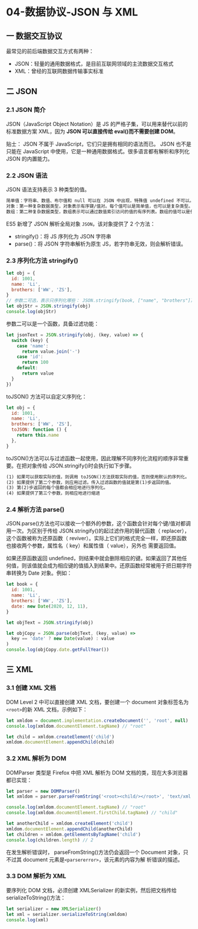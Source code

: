 # 04-数据协议-JSON 与 XML

## 一 数据交互协议

最常见的前后端数据交互方式有两种：

- JSON：轻量的通用数据格式，是目前互联网领域的主流数据交互格式
- XML：曾经的互联网数据传输事实标准

## 二 JSON

### 2.1 JSON 简介

JSON（JavaScript Object Notation）是 JS 的严格子集，可以用来替代以前的标准数据方案 XML，因为 **JSON 可以直接传给 eval()而不需要创建 DOM**。

贴士： JSON 不属于 JavaScript，它们只是拥有相同的语法而已。 JSON 也不是只能在 JavaScript 中使用，它是一种通用数据格式。很多语言都有解析和序列化 JSON 的内置能力。

### 2.2 JSON 语法

JSON 语法支持表示 3 种类型的值。

```txt
简单值：字符串、数值、布尔值和 null 可以在 JSON 中出现，特殊值 undefined 不可以。如："Hello world!"
对象：第一种复杂数据类型，对象表示有序键/值对。每个值可以是简单值，也可以是复杂类型。
数组：第二种复杂数据类型，数组表示可以通过数值索引访问的值的有序列表。数组的值可以是任意类型，包括简单值、对象，甚至其他数组。
```

ES5 新增了 JSON 解析全局对象 `JSON`，该对象提供了 2 个方法：

- stringify()：将 JS 序列化为 JSON 字符串
- parse()：将 JSON 字符串解析为原生 JS，若字符串无效，则会解析错误。

### 2.3 序列化方法 stringify()

```js
let obj = {
  id: 1001,
  name: 'Li',
  brothers: ['WW', 'ZS'],
}
// 参数二可选，表示只序列化哪些： JSON.stringify(book, ["name", "brothers"])
let objStr = JSON.stringify(obj)
console.log(objStr)
```

参数二可以是一个函数，具备过滤功能：

```js
let jsonText = JSON.stringify(obj, (key, value) => {
  switch (key) {
    case 'name':
      return value.join('-')
    case 'id':
      return 100
    default:
      return value
  }
})
```

toJSON() 方法可以自定义序列化：

```js
let obj = {
  id: 1001,
  name: 'Li',
  brothers: ['WW', 'ZS'],
  toJSON: function () {
    return this.name
  },
}
```

toJSON()方法可以与过滤函数一起使用，因此理解不同序列化流程的顺序非常重要。在把对象传给 JSON.stringify()时会执行如下步骤。

```txt
(1) 如果可以获取实际的值，则调用 toJSON()方法获取实际的值，否则使用默认的序列化。
(2) 如果提供了第二个参数，则应用过滤。传入过滤函数的值就是第(1)步返回的值。
(3) 第(2)步返回的每个值都会相应地进行序列化。
(4) 如果提供了第三个参数，则相应地进行缩进
```

### 2.4 解析方法 parse()

JSON.parse()方法也可以接收一个额外的参数，这个函数会针对每个键/值对都调用一次。为区别于传给 JSON.stringify()的起过滤作用的替代函数（ replacer），这个函数被称为还原函数（ reviver）。实际上它们的格式完全一样，即还原函数也接收两个参数，属性名（ key）和属性值（ value），另外也
需要返回值。

如果还原函数返回 undefined，则结果中就会删除相应的键。如果返回了其他任何值，则该值就会成为相应键的值插入到结果中。还原函数经常被用于把日期字符串转换为 Date 对象。例如：

```js
let book = {
  id: 1001,
  name: 'Li',
  brothers: ['WW', 'ZS'],
  date: new Date(2020, 12, 11),
}

let objText = JSON.stringify(obj)

let objCopy = JSON.parse(objText, (key, value) =>
  key == 'date' ? new Date(value) : value
)
console.log(objCopy.date.getFullYear())
```

## 三 XML

### 3.1 创建 XML 文档

DOM Level 2 中可以直接创建 XML 文档，要创建一个 document 对象标签名为`<root>`的新 XML 文档，示例如下：

```js
let xmldom = document.implementation.createDocument('', 'root', null)
console.log(xmldom.documentElement.tagName) // "root"

let child = xmldom.createElement('child')
xmldom.documentElement.appendChild(child)
```

### 3.2 XML 解析为 DOM

DOMParser 类型是 Firefox 中把 XML 解析为 DOM 文档的类，现在大多浏览器都已实现：

```js
let parser = new DOMParser()
let xmldom = parser.parseFromString('<root><child/></root>', 'text/xml')

console.log(xmldom.documentElement.tagName) // "root"
console.log(xmldom.documentElement.firstChild.tagName) // "child"

let anotherChild = xmldom.createElement('child')
xmldom.documentElement.appendChild(anotherChild)
let children = xmldom.getElementsByTagName('child')
console.log(children.length) // 2
```

在发生解析错误时， parseFromString()方法仍会返回一个 Document 对象，只不过其 document 元素是`<parsererror>`，该元素的内容为解
析错误的描述。

### 3.3 DOM 解析为 XML

要序列化 DOM 文档，必须创建 XMLSerializer 的新实例，然后把文档传给 serializeToString()方法：

```js
let serializer = new XMLSerializer()
let xml = serializer.serializeToString(xmldom)
console.log(xml)
```
